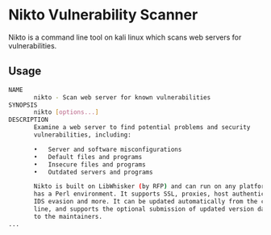 
# Nikto Vulnerability Scanner
Nikto is a command line tool on kali linux which scans web servers for vulnerabilities.
## Usage
```bash
NAME
       nikto - Scan web server for known vulnerabilities
SYNOPSIS
       nikto [options...]
DESCRIPTION
       Examine a web server to find potential problems and security
       vulnerabilities, including:

       •   Server and software misconfigurations
       •   Default files and programs
       •   Insecure files and programs
       •   Outdated servers and programs

       Nikto is built on LibWhisker (by RFP) and can run on any platform which
       has a Perl environment. It supports SSL, proxies, host authentication,
       IDS evasion and more. It can be updated automatically from the command-
       line, and supports the optional submission of updated version data back
       to the maintainers.
...
```
